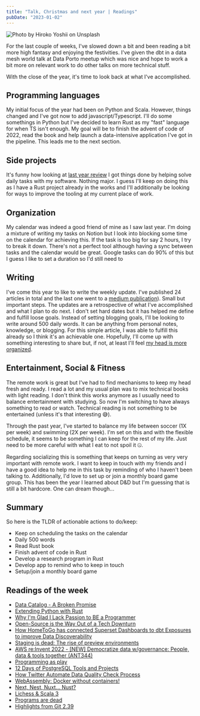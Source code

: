 ```yaml
---
title: "Talk, Christmas and next year | Readings"
pubDate: "2023-01-02"
---
```


![Photo by Hiroko Yoshii on Unsplash](./reef.avif)

For the last couple of weeks, I've slowed down a bit and been reading a bit more high fantasy and enjoying the festivities. I've given the dbt in a data mesh world talk at Data Porto meetup which was nice and hope to work a bit more on relevant work to do other talks on more technical stuff.

With the close of the year, it's time to look back at what I've accomplished.

## Programming languages

My initial focus of the year had been on Python and Scala. However, things changed and I've got now to add javascript/Typescript. I'll do some somethings in Python but I've decided to learn Rust as my "fast" language for when TS isn't enough. My goal will be to finish the advent of code of 2022, read the book and help launch a data-intensive application I've got in the pipeline. This leads me to the next section.

## Side projects

It's funny how looking at [last year review](https://cabeda.dev/2021/20210101-2020-review/#programming-languages-and-frameworks) I got things done by helping solve daily tasks with my software. Nothing major. I guess I'll keep on doing this as I have a Rust project already in the works and I'll additionally be looking for ways to improve the tooling at my current place of work.

## Organization

My calendar was indeed a good friend of mine as I saw last year. I'm doing a mixture of writing my tasks on Notion but I look into blocking some time on the calendar for achieving this. If the task is too big for say 2 hours, I try to break it down. There's not a perfect tool although having a sync between tasks and the calendar would be great. Google tasks can do 90% of this but I guess I like to set a duration so I'd still need to

## Writing

I've come this year to like to write the weekly update. I've published 24 articles in total and the last one went to a [medium publication](https://medium.com/better-programming/duckdb-vs-porto-buses-a-small-case-for-a-new-olap-engine-1c04b898d293)). Small but important steps. The updates are a retrospective of what I've accomplished and what I plan to do next. I don't set hard dates but it has helped me define and fulfill loose goals. Instead of setting blogging goals, I'll be looking to write around 500 daily words. It can be anything from personal notes, knowledge, or blogging. For this simple article, I was able to fulfill this already so I think it's an achievable one. Hopefully, I'll come up with something interesting to share but, if not, at least I'll feel [my head is more organized](http://paulgraham.com/words.html).

## Entertainment, Social & Fitness

The remote work is great but I've had to find mechanisms to keep my head fresh and ready. I read a lot and my usual plan was to mix technical books with light reading. I don't think this works anymore as I usually need to balance entertainment with studying. So now I'm switching to have always something to read or watch. Technical reading is not something to be entertained (unless it's that interesting 😅).

Through the past year, I've started to balance my life between soccer (1X per week) and swimming (2X per week). I'm set on this and with the flexible schedule, it seems to be something I can keep for the rest of my life. Just need to be more careful with what I eat to not spoil it 🤐.

Regarding socializing this is something that keeps on turning as very very important with remote work. I want to keep in touch with my friends and I have a good idea to help me in this task by reminding of who I haven't been talking to. Additionally, I'd love to set up or join a monthly board game group. This has been the year I learned about D&D but I'm guessing that is still a bit hardcore. One can dream though...

## Summary

So here is the TLDR of actionable actions to do/keep:

- Keep on scheduling the tasks on the calendar
- Daily 500 words
- Read Rust book
- Finish advent of code in Rust
- Develop a research program in Rust
- Develop app to remind who to keep in touch
- Setup/join a monthly board game

## Readings of the week

- [Data Catalog - A Broken Promise](https://www.dataengineeringweekly.com/p/data-catalog-a-broken-promise)
- [Extending Python with Rust](https://maxwellrules.com/programming/rusty-python.html)
- [Why I'm Glad I Lack Passion to BE a Programmer](https://blog.miris.design/not-a-programmer)
- [Open-Source is the Way Out of a Tech Downturn](https://www.plural.sh/blog/open-source-is-the-way-out-of-a-tech-downturn/)
- [How HomeToGo has connected Superset Dashboards to dbt Exposures to improve Data Discoverability](https://engineering.hometogo.com/how-hometogo-has-connected-superset-dashboards-to-dbt-exposures-to-improve-data-discoverability-3d0add162e4a)
- [Staging is dead: The rise of preview environments](https://www.withcoherence.com/post/staging-is-dead-the-rise-of-preview-environments)
- [AWS re:Invent 2022 - [NEW] Democratize data w/governance: People, data & tools together (ANT344)](https://www.youtube.com/watch?v=t3LTunhYys4)
- [Programming as play](https://austinhenley.com/blog/programmingasplay.html)
- [12 Days of PostgreSQL Tools and Projects](https://www.timescale.com/blog/12-days-of-postgresql-tools-and-projects/)
- [How Twitter Automate Data Quality Check Process](https://www.infoq.com/news/2022/12/twitter-data-quality/)
- [WebAssembly: Docker without containers!](https://wasmlabs.dev/articles/docker-without-containers/)
- [Next, Nest, Nuxt… Nust?](https://www.twilio.com/blog/comparing-nextjs-nestjs-nuxt-gatsby)
- [Lichess & Scala 3](https://lichess.org/@/thibault/blog/lichess--scala-3/y1sbYzJX)
- [Programs are dead](https://pouria.dev/programs-are-dead/)
- [Highlights from Git 2.39](https://github.blog/2022-12-12-highlights-from-git-2-39/)
